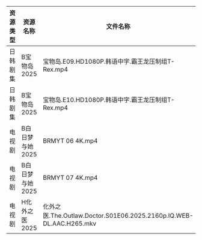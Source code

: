 | 资源类型 | 资源名称       | 文件名称                                                            | 分享链接                                 | 更新时间                |
| ---- | ---------- | --------------------------------------------------------------- | ------------------------------------ | ------------------- |
| 日韩剧集 | B宝物岛2025   | 宝物岛.E09.HD1080P.韩语中字.霸王龙压制组T-Rex.mp4                            | https://pan.quark.cn/s/08d346c96dc0  | 2025-03-25 16:21:16 |
| 日韩剧集 | B宝物岛2025   | 宝物岛.E10.HD1080P.韩语中字.霸王龙压制组T-Rex.mp4                            | https://pan.quark.cn/s/08d346c96dc0  | 2025-03-25 16:21:19 |
| 电视剧  | B白日梦与她2025 | BRMYT 06 4K.mp4                                                 | https://www.alipan.com/s/koPyyazPNd1 | 2025-03-25 13:05:18 |
| 电视剧  | B白日梦与她2025 | BRMYT 07 4K.mp4                                                 | https://www.alipan.com/s/koPyyazPNd1 | 2025-03-25 13:05:18 |
| 电视剧  | H化外之医2025  | 化外之医.The.Outlaw.Doctor.S01E06.2025.2160p.IQ.WEB-DL.AAC.H265.mkv | https://pan.quark.cn/s/5e35f6a2b34c  | 2025-03-25 16:22:58 |
